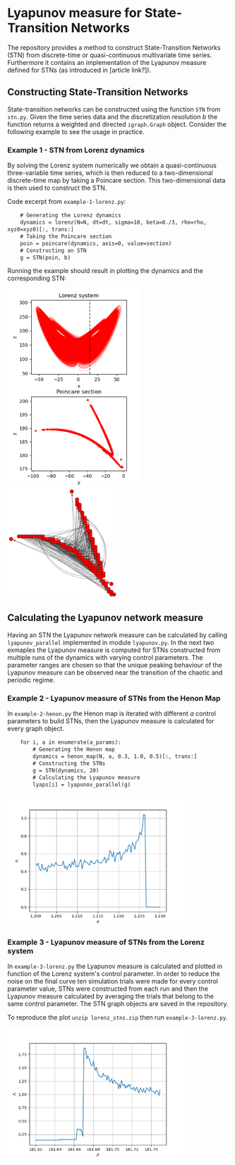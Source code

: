 # Lyapunov measure for State-Transition Networks

The repository provides a method to construct State-Transition Networks (STN) from discrete-time or quasi-continuous multivariate time series.
Furthermore it contains an implementation of the Lyapunov measure defined for STNs (as introduced in [article link?]). 

## Constructing State-Transition Networks
State-transition networks can be constructed using the function `STN` from `stn.py`.
Given the time series data and the discretization resolution *b* the function returns a weighted and directed `igraph.Graph` object.
Consider the following example to see the usage in practice.

### Example 1 - STN from Lorenz dynamics
By solving the Lorenz system numerically we obtain a quasi-continuous three-variable time series, which is then reduced to a two-dimensional discrete-time map by taking a Poincare section. This two-dimensional data is then used to construct the STN.

Code excerpt from `example-1-lorenz.py`:

```
    # Generating the Lorenz dynamics
    dynamics = lorenz(N=N, dt=dt, sigma=10, beta=8./3, rho=rho, xyz0=xyz0)[:, trans:]
    # Taking the Poincare section
    poin = poincare(dynamics, axis=0, value=section)
    # Constructing an STN
    g = STN(poin, b)

```

Running the example should result in plotting the dynamics and the corresponding STN:

<img src="./plots/ex-1-lorenz.png" width="300">

<img src="./plots/ex-1-stn.png" width="250">

## Calculating the Lyapunov network measure
Having an STN the Lyapunov network measure can be calculated by calling `lyapunov_parallel` implemented in module `lyapunov.py`.
In the next two exmaples the Lyapunov measure is computed for STNs constructed from multiple runs of the dynamics with varying control parameters.
The parameter ranges are chosen so that the unique peaking behaviour of the Lyapunov measure can be observed near the transition of the chaotic and periodic regime.

### Example 2 - Lyapunov measure of STNs from the Henon Map
In `example-2-henon.py` the Henon map is iterated with different *a* control parameters to build STNs, then the Lyapunov measure is calculated for every graph object.

```
    for i, a in enumerate(a_params):
        # Generating the Henon map
        dynamics = henon_map(N, a, 0.3, 1.0, 0.5)[:, trans:]
        # Constructing the STNs
        g = STN(dynamics, 20)
        # Calculating the Lyapunov measure
        lyaps[i] = lyapunov_parallel(g)
```

<img src="./plots/ex-2-henon-lyap.png" width="400">

### Example 3 - Lyapunov measure of STNs from the Lorenz system
In `example-3-lorenz.py` the Lyapunov measure is calculated and plotted in function of the Lorenz system's control parameter.
In order to reduce the noise on the final curve ten simulation trials were made for every control parameter value, STNs were constructed from each run and then the Lyapunov measure calculated by averaging the trials that belong to the same control parameter.
The STN graph objects are saved in the repository.

To reproduce the plot `unzip lorenz_stns.zip` then run `example-3-lorenz.py`.

<img src="./plots/ex-3-lorenz-lyap.png" width="400">
